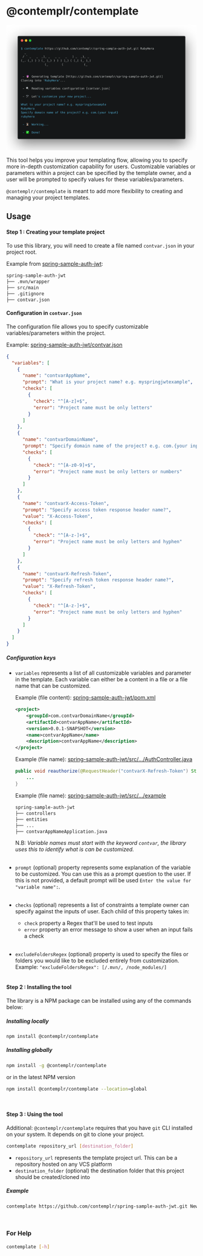 # @contemplr/contemplate

![@contemplr/contemplate to generate a new project from template](contemplate-usage.png)

This tool helps you improve your templating flow, allowing you to specify more in-depth customization
capability for users. Customizable variables or parameters within a project can be specified by the template
owner, and a user will be prompted to specify values for these variables/parameters.

`@contemplr/contemplate` is meant to add more flexibility to creating and managing your project templates.
<br/>

## Usage

#### Step 1 : Creating your template project

To use this library, you will need to create a file named `contvar.json` in your project root.

Example from [spring-sample-auth-jwt](https://github.com/contemplr/spring-sample-auth-jwt):

```
spring-sample-auth-jwt
├── .mvn/wrapper
├── src/main
├── .gitignore
├── contvar.json
```

#### Configuration in `contvar.json`

The configuration file allows you to specify customizable variables/parameters within the project.

Example: [spring-sample-auth-jwt/contvar.json](https://github.com/contemplr/spring-sample-auth-jwt/blob/master/contvar.json)
```json
{
  "variables": [
    {
      "name": "contvarAppName",
      "prompt": "What is your project name? e.g. myspringjwtexample",
      "checks": [
        {
          "check": "^[A-z]+$",
          "error": "Project name must be only letters"
        }
      ]
    },
    {
      "name": "contvarDomainName",
      "prompt": "Specify domain name of the project? e.g. com.{your input}",
      "checks": [
        {
          "check": "^[A-z0-9]+$",
          "error": "Project name must be only letters or numbers"
        }
      ]
    },
    {
      "name": "contvarX-Access-Token",
      "prompt": "Specify access token response header name?",
      "value": "X-Access-Token",
      "checks": [
        {
          "check": "^[A-z-]+$",
          "error": "Project name must be only letters and hyphen"
        }
      ]
    },
    {
      "name": "contvarX-Refresh-Token",
      "prompt": "Specify refresh token response header name?",
      "value": "X-Refresh-Token",
      "checks": [
        {
          "check": "^[A-z-]+$",
          "error": "Project name must be only letters and hyphen"
        }
      ]
    }
  ]
}
```

##### Configuration keys

* `variables` represents a list of all customizable variables and parameter in the template.
Each variable can either be a content in a file or a file name that can be customized.

    Example (file
    content): [spring-sample-auth-jwt/pom.xml](https://github.com/contemplr/spring-sample-auth-jwt/blob/master/pom.xml)
    
    ```xml
    <project>
        <groupId>com.contvarDomainName</groupId>
        <artifactId>contvarAppName</artifactId>
        <version>0.0.1-SNAPSHOT</version>
        <name>contvarAppName</name>
        <description>contvarAppName</description>
    </project>
    ```
    
    Example (file
    name): [spring-sample-auth-jwt/src/.../AuthController.java](https://github.com/contemplr/spring-sample-auth-jwt/blob/master/src/main/java/com/auth/example/controllers/AuthController.java)
    
    ```java
    public void reauthorize(@RequestHeader("contvarX-Refresh-Token") String refreshToken) {
        ...
    }                            
    ```
    
    Example (file
    name): [spring-sample-auth-jwt/src/.../example](https://github.com/contemplr/spring-sample-auth-jwt/tree/master/src/main/java/com/auth/example)
    
    ```
    spring-sample-auth-jwt
    ├── controllers
    ├── entities
    ├── ...
    ├── contvarAppNameApplication.java
    ```
    
    N.B: <em>Variable names must start with the keyword `contvar`, the library uses this to identify what is
    can be customized.</em>
    <br/><br/>

* `prompt` (optional) property represents some explanation of the variable to be customized. You can use this as a prompt
question
to the user. If this is not provided, a default prompt will be used
``Enter the value for "variable name":``.
<br/><br/>

* `checks` (optional) represents a list of constraints a template owner can specify against the inputs of user.
Each child of this property takes in:

  - `check` property a Regex that'll be used to test inputs
  - `error` property an error message to show a user when an input fails a check
  <br/><br/>

* `excludeFoldersRegex` (optional) property is used to specify the files or folders you would like to be excluded entirely
from customization. Example:
``"excludeFoldersRegex": [/.mvn/, /node_modules/]``
<br/><br/>

#### Step 2 : Installing the tool
The library is a NPM package can be installed using any of the commands below:
##### Installing locally
```bash
npm install @contemplr/contemplate
```

##### Installing globally
```bash
npm install -g @contemplr/contemplate
```
or in the latest NPM version
```bash
npm install @contemplr/contemplate --location=global
```
<br/>

#### Step 3 : Using the tool
Additional: `@contemplr/contemplate` requires that you have `git` CLI installed on your system. It depends on
git to clone your project.

```bash
contemplate repository_url [destination_folder]
```

- `repository_url` represents the template project url. This can be a repository hosted on any VCS platform
- `destination_folder` (optional) the destination folder that this project should be created/cloned into

##### Example
```bash
contemplate https://github.com/contemplr/spring-sample-auth-jwt.git NewApp
```
<br/>

### For Help

```bash
contemplate [-h]
```